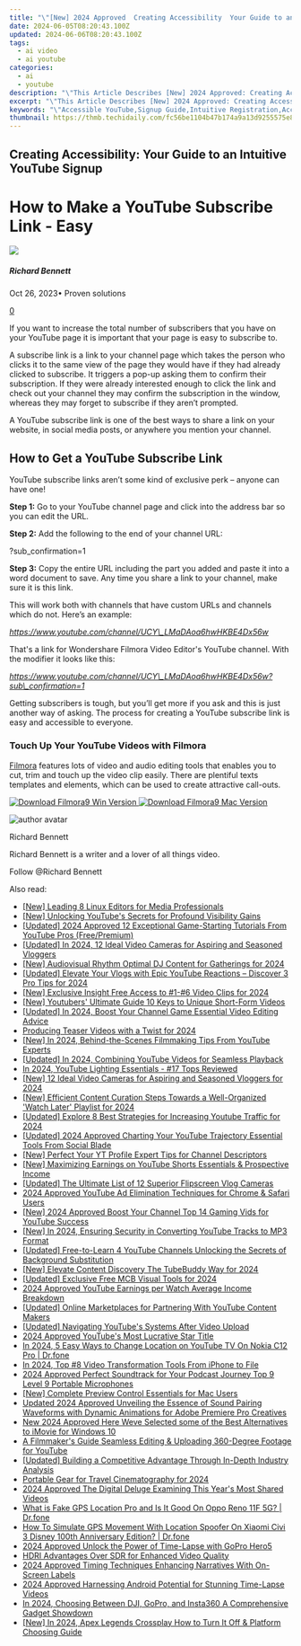 ```yaml
---
title: "\"[New] 2024 Approved  Creating Accessibility  Your Guide to an Intuitive YouTube Signup\""
date: 2024-06-05T08:20:43.100Z
updated: 2024-06-06T08:20:43.100Z
tags:
  - ai video
  - ai youtube
categories:
  - ai
  - youtube
description: "\"This Article Describes [New] 2024 Approved: Creating Accessibility: Your Guide to an Intuitive YouTube Signup\""
excerpt: "\"This Article Describes [New] 2024 Approved: Creating Accessibility: Your Guide to an Intuitive YouTube Signup\""
keywords: "\"Accessible YouTube,Signup Guide,Intuitive Registration,Accessibility Tips,Easy YouTube Enrollment,Inclusivity in YT,User-Friendly YT Account Creation\""
thumbnail: https://thmb.techidaily.com/fc56be1104b47b174a9a13d9255575e8e01dfcc34ec60d7f7f9e3cbb3a84553c.jpg
---
```


## Creating Accessibility: Your Guide to an Intuitive YouTube Signup

# How to Make a YouTube Subscribe Link - Easy

![](https://images.wondershare.com/filmora/article-images/richard-bennett.jpg)

##### Richard Bennett

 Oct 26, 2023• Proven solutions

[0](#commentsBoxSeoTemplate)

If you want to increase the total number of subscribers that you have on your YouTube page it is important that your page is easy to subscribe to.

A subscribe link is a link to your channel page which takes the person who clicks it to the same view of the page they would have if they had already clicked to subscribe. It triggers a pop-up asking them to confirm their subscription. If they were already interested enough to click the link and check out your channel they may confirm the subscription in the window, whereas they may forget to subscribe if they aren’t prompted.

A YouTube subscribe link is one of the best ways to share a link on your website, in social media posts, or anywhere you mention your channel.

## How to Get a YouTube Subscribe Link

YouTube subscribe links aren’t some kind of exclusive perk – anyone can have one!

**Step 1:** Go to your YouTube channel page and click into the address bar so you can edit the URL.

**Step 2:** Add the following to the end of your channel URL:

?sub\_confirmation=1

**Step 3:** Copy the entire URL including the part you added and paste it into a word document to save. Any time you share a link to your channel, make sure it is this link.

This will work both with channels that have custom URLs and channels which do not. Here’s an example:

_<https://www.youtube.com/channel/UCY\_LMaDAoa6hwHKBE4Dx56w>_

That's a link for Wondershare Filmora Video Editor's YouTube channel. With the modifier it looks like this:

_<https://www.youtube.com/channel/UCY\_LMaDAoa6hwHKBE4Dx56w?sub\_confirmation=1>_

Getting subscribers is tough, but you’ll get more if you ask and this is just another way of asking. The process for creating a YouTube subscribe link is easy and accessible to everyone.

### Touch Up Your YouTube Videos with Filmora

[Filmora](https://tools.techidaily.com/wondershare/filmora/download/) features lots of video and audio editing tools that enables you to cut, trim and touch up the video clip easily. There are plentiful texts templates and elements, which can be used to create attractive call-outs.

[![Download Filmora9 Win Version](https://images.wondershare.com/filmora/guide/download-btn-win.jpg) ](https://tools.techidaily.com/wondershare/filmora/download/) [![Download Filmora9 Mac Version](https://images.wondershare.com/filmora/guide/download-btn-mac.jpg) ](https://tools.techidaily.com/wondershare/filmora/download/)

![author avatar](https://images.wondershare.com/filmora/article-images/richard-bennett.jpg)

Richard Bennett

Richard Bennett is a writer and a lover of all things video.

Follow @Richard Bennett

<span class="atpl-alsoreadstyle">Also read:</span>
<div><ul>
<li><a href="https://facebook-video-footage.techidaily.com/new-leading-8-linux-editors-for-media-professionals/"><u>[New] Leading 8 Linux Editors for Media Professionals</u></a></li>
<li><a href="https://facebook-video-footage.techidaily.com/new-unlocking-youtubes-secrets-for-profound-visibility-gains/"><u>[New] Unlocking YouTube's Secrets for Profound Visibility Gains</u></a></li>
<li><a href="https://facebook-video-footage.techidaily.com/updated-2024-approved-12-exceptional-game-starting-tutorials-from-youtube-pros-freepremium/"><u>[Updated] 2024 Approved  12 Exceptional Game-Starting Tutorials From YouTube Pros (Free/Premium)</u></a></li>
<li><a href="https://facebook-video-footage.techidaily.com/updated-in-2024-12-ideal-video-cameras-for-aspiring-and-seasoned-vloggers/"><u>[Updated] In 2024, 12 Ideal Video Cameras for Aspiring and Seasoned Vloggers</u></a></li>
<li><a href="https://facebook-video-footage.techidaily.com/new-audiovisual-rhythm-optimal-dj-content-for-gatherings-for-2024/"><u>[New] Audiovisual Rhythm  Optimal DJ Content for Gatherings for 2024</u></a></li>
<li><a href="https://facebook-video-footage.techidaily.com/updated-elevate-your-vlogs-with-epic-youtube-reactions-discover-3-pro-tips-for-2024/"><u>[Updated] Elevate Your Vlogs with Epic YouTube Reactions – Discover 3 Pro Tips for 2024</u></a></li>
<li><a href="https://facebook-video-footage.techidaily.com/new-exclusive-insight-free-access-to-1-6-video-clips-for-2024/"><u>[New] Exclusive Insight  Free Access to #1-#6 Video Clips for 2024</u></a></li>
<li><a href="https://facebook-video-footage.techidaily.com/new-youtubers-ultimate-guide-10-keys-to-unique-short-form-videos/"><u>[New] Youtubers' Ultimate Guide  10 Keys to Unique Short-Form Videos</u></a></li>
<li><a href="https://facebook-video-footage.techidaily.com/updated-in-2024-boost-your-channel-game-essential-video-editing-advice/"><u>[Updated] In 2024, Boost Your Channel Game  Essential Video Editing Advice</u></a></li>
<li><a href="https://facebook-video-footage.techidaily.com/producing-teaser-videos-with-a-twist-for-2024/"><u>Producing Teaser Videos with a Twist for 2024</u></a></li>
<li><a href="https://facebook-video-footage.techidaily.com/new-in-2024-behind-the-scenes-filmmaking-tips-from-youtube-experts/"><u>[New] In 2024, Behind-the-Scenes Filmmaking Tips From YouTube Experts</u></a></li>
<li><a href="https://facebook-video-footage.techidaily.com/updated-in-2024-combining-youtube-videos-for-seamless-playback/"><u>[Updated] In 2024, Combining YouTube Videos for Seamless Playback</u></a></li>
<li><a href="https://facebook-video-footage.techidaily.com/in-2024-youtube-lighting-essentials-17-tops-reviewed/"><u>In 2024, YouTube Lighting Essentials - #17 Tops Reviewed</u></a></li>
<li><a href="https://facebook-video-footage.techidaily.com/new-12-ideal-video-cameras-for-aspiring-and-seasoned-vloggers-for-2024/"><u>[New] 12 Ideal Video Cameras for Aspiring and Seasoned Vloggers for 2024</u></a></li>
<li><a href="https://facebook-video-footage.techidaily.com/new-efficient-content-curation-steps-towards-a-well-organized-watch-later-playlist-for-2024/"><u>[New] Efficient Content Curation  Steps Towards a Well-Organized 'Watch Later' Playlist for 2024</u></a></li>
<li><a href="https://facebook-video-footage.techidaily.com/updated-explore-8-best-strategies-for-increasing-youtube-traffic-for-2024/"><u>[Updated] Explore 8 Best Strategies for Increasing Youtube Traffic for 2024</u></a></li>
<li><a href="https://facebook-video-footage.techidaily.com/updated-2024-approved-charting-your-youtube-trajectory-essential-tools-from-social-blade/"><u>[Updated] 2024 Approved  Charting Your YouTube Trajectory  Essential Tools From Social Blade</u></a></li>
<li><a href="https://facebook-video-footage.techidaily.com/new-perfect-your-yt-profile-expert-tips-for-channel-descriptors/"><u>[New] Perfect Your YT Profile  Expert Tips for Channel Descriptors</u></a></li>
<li><a href="https://facebook-video-footage.techidaily.com/new-maximizing-earnings-on-youtube-shorts-essentials-and-prospective-income/"><u>[New] Maximizing Earnings on YouTube Shorts  Essentials & Prospective Income</u></a></li>
<li><a href="https://facebook-video-footage.techidaily.com/updated-the-ultimate-list-of-12-superior-flipscreen-vlog-cameras/"><u>[Updated] The Ultimate List of 12 Superior Flipscreen Vlog Cameras</u></a></li>
<li><a href="https://facebook-video-footage.techidaily.com/2024-approved-youtube-ad-elimination-techniques-for-chrome-and-safari-users/"><u>2024 Approved  YouTube Ad Elimination Techniques for Chrome & Safari Users</u></a></li>
<li><a href="https://facebook-video-footage.techidaily.com/new-2024-approved-boost-your-channel-top-14-gaming-vids-for-youtube-success/"><u>[New] 2024 Approved  Boost Your Channel  Top 14 Gaming Vids for YouTube Success</u></a></li>
<li><a href="https://facebook-video-footage.techidaily.com/new-in-2024-ensuring-security-in-converting-youtube-tracks-to-mp3-format/"><u>[New] In 2024, Ensuring Security in Converting YouTube Tracks to MP3 Format</u></a></li>
<li><a href="https://facebook-video-footage.techidaily.com/updated-free-to-learn-4-youtube-channels-unlocking-the-secrets-of-background-substitution/"><u>[Updated] Free-to-Learn  4 YouTube Channels Unlocking the Secrets of Background Substitution</u></a></li>
<li><a href="https://facebook-video-footage.techidaily.com/new-elevate-content-discovery-the-tubebuddy-way-for-2024/"><u>[New] Elevate Content Discovery  The TubeBuddy Way for 2024</u></a></li>
<li><a href="https://facebook-video-footage.techidaily.com/updated-exclusive-free-mcb-visual-tools-for-2024/"><u>[Updated] Exclusive Free MCB Visual Tools for 2024</u></a></li>
<li><a href="https://facebook-video-footage.techidaily.com/2024-approved-youtube-earnings-per-watch-average-income-breakdown/"><u>2024 Approved  YouTube Earnings per Watch  Average Income Breakdown</u></a></li>
<li><a href="https://facebook-video-footage.techidaily.com/updated-online-marketplaces-for-partnering-with-youtube-content-makers/"><u>[Updated] Online Marketplaces for Partnering With YouTube Content Makers</u></a></li>
<li><a href="https://facebook-video-footage.techidaily.com/updated-navigating-youtubes-systems-after-video-upload/"><u>[Updated] Navigating YouTube's Systems After Video Upload</u></a></li>
<li><a href="https://facebook-video-footage.techidaily.com/2024-approved-youtubes-most-lucrative-star-title/"><u>2024 Approved  YouTube's Most Lucrative Star Title</u></a></li>
<li><a href="https://fake-location.techidaily.com/in-2024-5-easy-ways-to-change-location-on-youtube-tv-on-nokia-c12-pro-drfone-by-drfone-virtual-android/"><u>In 2024, 5 Easy Ways to Change Location on YouTube TV On Nokia C12 Pro | Dr.fone</u></a></li>
<li><a href="https://some-guidance.techidaily.com/in-2024-top-8-video-transformation-tools-from-iphone-to-file/"><u>In 2024, Top #8 Video Transformation Tools  From iPhone to File</u></a></li>
<li><a href="https://sound-tweaking.techidaily.com/2024-approved-perfect-soundtrack-for-your-podcast-journey-top-9-level-9-portable-microphones/"><u>2024 Approved Perfect Soundtrack for Your Podcast Journey Top 9 Level 9 Portable Microphones</u></a></li>
<li><a href="https://extra-lessons.techidaily.com/new-complete-preview-control-essentials-for-mac-users/"><u>[New] Complete Preview Control Essentials for Mac Users</u></a></li>
<li><a href="https://voice-adjusting.techidaily.com/updated-2024-approved-unveiling-the-essence-of-sound-pairing-waveforms-with-dynamic-animations-for-adobe-premiere-pro-creatives/"><u>Updated 2024 Approved Unveiling the Essence of Sound Pairing Waveforms with Dynamic Animations for Adobe Premiere Pro Creatives</u></a></li>
<li><a href="https://smart-video-editing.techidaily.com/new-2024-approved-here-weve-selected-some-of-the-best-alternatives-to-imovie-for-windows-10/"><u>New 2024 Approved Here Weve Selected some of the Best Alternatives to iMovie for Windows 10</u></a></li>
<li><a href="https://youtube-video-recordings.techidaily.com/a-filmmakers-guide-seamless-editing-and-uploading-360-degree-footage-for-youtube/"><u>A Filmmaker's Guide  Seamless Editing & Uploading 360-Degree Footage for YouTube</u></a></li>
<li><a href="https://extra-information.techidaily.com/updated-building-a-competitive-advantage-through-in-depth-industry-analysis/"><u>[Updated] Building a Competitive Advantage Through In-Depth Industry Analysis</u></a></li>
<li><a href="https://extra-skills.techidaily.com/portable-gear-for-travel-cinematography-for-2024/"><u>Portable Gear for Travel Cinematography for 2024</u></a></li>
<li><a href="https://twitter-videos.techidaily.com/2024-approved-the-digital-deluge-examining-this-years-most-shared-videos/"><u>2024 Approved  The Digital Deluge  Examining This Year's Most Shared Videos</u></a></li>
<li><a href="https://fake-location.techidaily.com/what-is-fake-gps-location-pro-and-is-it-good-on-oppo-reno-11f-5g-drfone-by-drfone-virtual-android/"><u>What is Fake GPS Location Pro and Is It Good On Oppo Reno 11F 5G? | Dr.fone</u></a></li>
<li><a href="https://fake-location.techidaily.com/how-to-simulate-gps-movement-with-location-spoofer-on-xiaomi-civi-3-disney-100th-anniversary-edition-drfone-by-drfone-virtual-android/"><u>How To Simulate GPS Movement With Location Spoofer On Xiaomi Civi 3 Disney 100th Anniversary Edition? | Dr.fone</u></a></li>
<li><a href="https://some-approaches.techidaily.com/2024-approved-unlock-the-power-of-time-lapse-with-gopro-hero5/"><u>2024 Approved  Unlock the Power of Time-Lapse with GoPro Hero5</u></a></li>
<li><a href="https://extra-tips.techidaily.com/hdri-advantages-over-sdr-for-enhanced-video-quality/"><u>HDRI Advantages Over SDR for Enhanced Video Quality</u></a></li>
<li><a href="https://video-screen-grab.techidaily.com/2024-approved-timing-techniques-enhancing-narratives-with-on-screen-labels/"><u>2024 Approved  Timing Techniques  Enhancing Narratives With On-Screen Labels</u></a></li>
<li><a href="https://some-techniques.techidaily.com/2024-approved-harnessing-android-potential-for-stunning-time-lapse-videos/"><u>2024 Approved  Harnessing Android Potential for Stunning Time-Lapse Videos</u></a></li>
<li><a href="https://extra-resources.techidaily.com/in-2024-choosing-between-dji-gopro-and-insta360-a-comprehensive-gadget-showdown/"><u>In 2024, Choosing Between DJI, GoPro, and Insta360  A Comprehensive Gadget Showdown</u></a></li>
<li><a href="https://screen-sharing-recording.techidaily.com/new-in-2024-apex-legends-crossplay-how-to-turn-it-off-and-platform-choosing-guide/"><u>[New] In 2024, Apex Legends Crossplay  How to Turn It Off & Platform Choosing Guide</u></a></li>
</ul></div>

<ins class="adsbygoogle"
      style="display:block"
      data-ad-client="ca-pub-7571918770474297"
      data-ad-slot="8358498916"
      data-ad-format="auto"
      data-full-width-responsive="true"></ins>